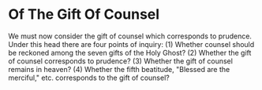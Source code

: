 # Of The Gift Of Counsel

We must now consider the gift of counsel which corresponds to prudence. Under this head there are four points of inquiry:
(1) Whether counsel should be reckoned among the seven gifts of the Holy Ghost?
(2) Whether the gift of counsel corresponds to prudence?
(3) Whether the gift of counsel remains in heaven?
(4) Whether the fifth beatitude, "Blessed are the merciful," etc. corresponds to the gift of counsel?